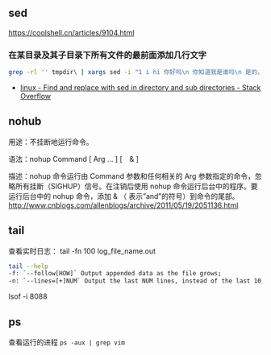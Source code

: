 ## sed
https://coolshell.cn/articles/9104.html

### 在某目录及其子目录下所有文件的最前面添加几行文字
```sh
grep -rl '' tmpdir\ | xargs sed -i "1 i hi 你好吗\n 你知道我是谁吗\n 是的，是我\n"
```
- [linux - Find and replace with sed in directory and sub directories - Stack Overflow](https://stackoverflow.com/questions/6758963/find-and-replace-with-sed-in-directory-and-sub-directories)

## nohub
用途：不挂断地运行命令。

语法：nohup Command [ Arg … ] [　& ]

描述：nohup 命令运行由 Command 参数和任何相关的 Arg 参数指定的命令，忽略所有挂断（SIGHUP）信号。在注销后使用 nohup 命令运行后台中的程序。要运行后台中的 nohup 命令，添加 & （ 表示”and”的符号）到命令的尾部。
http://www.cnblogs.com/allenblogs/archive/2011/05/19/2051136.html


## tail
查看实时日志： tail -fn 100 log_file_name.out
```sh
tail --help
-f: `--follow[HOW]` Output appended data as the file grows;
-n: `--lines=[+]NUM` Output the last NUM lines, instead of the last 10;
```

lsof -i 8088


## ps
查看运行的进程
`ps -aux | grep vim`
